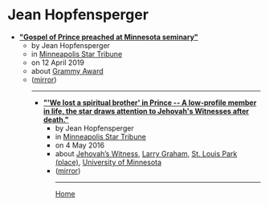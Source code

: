 # Jean Hopfensperger

 - [**"Gospel of Prince preached at Minnesota seminary"**](https://www.startribune.com/gospel-of-prince-preached-at-minnesota-seminary/508503562/)<ul><li>by Jean Hopfensperger</li><li>in [Minneapolis Star Tribune](https://www.startribune.com/)</li><li>on 12 April 2019</li><li>about [Grammy Award](../../topics/grammy-award/index.md)</li><li>([mirror](https://web.archive.org/web/*/https://www.startribune.com/gospel-of-prince-preached-at-minnesota-seminary/508503562/))</li><ul>

----

 - [**"'We lost a spiritual brother' in Prince -- A low-profile member in life, the star draws attention to Jehovah's Witnesses after death."**](https://www.startribune.com/prince-s-death-puts-spotlight-on-jehovah-s-witnesses/377972981/)<ul><li>by Jean Hopfensperger</li><li>in [Minneapolis Star Tribune](https://www.startribune.com/)</li><li>on 4 May 2016</li><li>about [Jehovah’s Witness](../../topics/jehovah-s-witness/index.md), [Larry Graham](../../topics/larry-graham/index.md), [St. Louis Park (place)](../../topics/place/st-louis-park/index.md), [University of Minnesota](../../topics/university-of-minnesota/index.md)</li><li>([mirror](https://web.archive.org/web/*/https://www.startribune.com/prince-s-death-puts-spotlight-on-jehovah-s-witnesses/377972981/))</li><ul>

----

[Home](../index.md)
